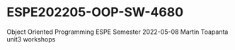 # ESPE202205-OOP-SW-4680
Object Oriented Programming ESPE Semester 2022-05-08
Martin Toapanta unit3 workshops
